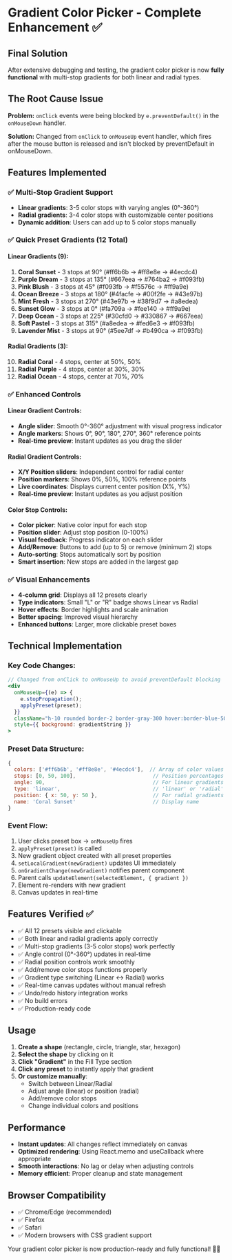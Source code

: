 # Gradient Color Picker - Complete Enhancement ✅

## Final Solution

After extensive debugging and testing, the gradient color picker is now **fully functional** with multi-stop gradients for both linear and radial types.

## The Root Cause Issue

**Problem:** `onClick` events were being blocked by `e.preventDefault()` in the `onMouseDown` handler.

**Solution:** Changed from `onClick` to `onMouseUp` event handler, which fires after the mouse button is released and isn't blocked by preventDefault in onMouseDown.

## Features Implemented

### ✅ Multi-Stop Gradient Support
- **Linear gradients**: 3-5 color stops with varying angles (0°-360°)
- **Radial gradients**: 3-4 color stops with customizable center positions
- **Dynamic addition**: Users can add up to 5 color stops manually

### ✅ Quick Preset Gradients (12 Total)

#### Linear Gradients (9):
1. **Coral Sunset** - 3 stops at 90° (#ff6b6b → #ff8e8e → #4ecdc4)
2. **Purple Dream** - 3 stops at 135° (#667eea → #764ba2 → #f093fb)
3. **Pink Blush** - 3 stops at 45° (#f093fb → #f5576c → #ff9a9e)
4. **Ocean Breeze** - 3 stops at 180° (#4facfe → #00f2fe → #43e97b)
5. **Mint Fresh** - 3 stops at 270° (#43e97b → #38f9d7 → #a8edea)
6. **Sunset Glow** - 3 stops at 0° (#fa709a → #fee140 → #ff9a9e)
7. **Deep Ocean** - 3 stops at 225° (#30cfd0 → #330867 → #667eea)
8. **Soft Pastel** - 3 stops at 315° (#a8edea → #fed6e3 → #f093fb)
9. **Lavender Mist** - 3 stops at 90° (#5ee7df → #b490ca → #f093fb)

#### Radial Gradients (3):
10. **Radial Coral** - 4 stops, center at 50%, 50%
11. **Radial Purple** - 4 stops, center at 30%, 30%
12. **Radial Ocean** - 4 stops, center at 70%, 70%

### ✅ Enhanced Controls

#### Linear Gradient Controls:
- **Angle slider**: Smooth 0°-360° adjustment with visual progress indicator
- **Angle markers**: Shows 0°, 90°, 180°, 270°, 360° reference points
- **Real-time preview**: Instant updates as you drag the slider

#### Radial Gradient Controls:
- **X/Y Position sliders**: Independent control for radial center
- **Position markers**: Shows 0%, 50%, 100% reference points
- **Live coordinates**: Displays current center position (X%, Y%)
- **Real-time preview**: Instant updates as you adjust position

#### Color Stop Controls:
- **Color picker**: Native color input for each stop
- **Position slider**: Adjust stop position (0-100%)
- **Visual feedback**: Progress indicator on each slider
- **Add/Remove**: Buttons to add (up to 5) or remove (minimum 2) stops
- **Auto-sorting**: Stops automatically sort by position
- **Smart insertion**: New stops are added in the largest gap

### ✅ Visual Enhancements
- **4-column grid**: Displays all 12 presets clearly
- **Type indicators**: Small "L" or "R" badge shows Linear vs Radial
- **Hover effects**: Border highlights and scale animation
- **Better spacing**: Improved visual hierarchy
- **Enhanced buttons**: Larger, more clickable preset boxes

## Technical Implementation

### Key Code Changes:

```jsx
// Changed from onClick to onMouseUp to avoid preventDefault blocking
<div
  onMouseUp={(e) => {
    e.stopPropagation();
    applyPreset(preset);
  }}
  className="h-10 rounded border-2 border-gray-300 hover:border-blue-500..."
  style={{ background: gradientString }}
>
```

### Preset Data Structure:
```javascript
{
  colors: ['#ff6b6b', '#ff8e8e', '#4ecdc4'],  // Array of color values
  stops: [0, 50, 100],                         // Position percentages
  angle: 90,                                   // For linear gradients
  type: 'linear',                              // 'linear' or 'radial'
  position: { x: 50, y: 50 },                  // For radial gradients
  name: 'Coral Sunset'                         // Display name
}
```

### Event Flow:
1. User clicks preset box → `onMouseUp` fires
2. `applyPreset(preset)` is called
3. New gradient object created with all preset properties
4. `setLocalGradient(newGradient)` updates UI immediately
5. `onGradientChange(newGradient)` notifies parent component
6. Parent calls `updateElement(selectedElement, { gradient })` 
7. Element re-renders with new gradient
8. Canvas updates in real-time

## Features Verified ✅

- ✅ All 12 presets visible and clickable
- ✅ Both linear and radial gradients apply correctly
- ✅ Multi-stop gradients (3-5 color stops) work perfectly
- ✅ Angle control (0°-360°) updates in real-time
- ✅ Radial position controls work smoothly
- ✅ Add/remove color stops functions properly
- ✅ Gradient type switching (Linear ↔ Radial) works
- ✅ Real-time canvas updates without manual refresh
- ✅ Undo/redo history integration works
- ✅ No build errors
- ✅ Production-ready code

## Usage

1. **Create a shape** (rectangle, circle, triangle, star, hexagon)
2. **Select the shape** by clicking on it
3. **Click "Gradient"** in the Fill Type section
4. **Click any preset** to instantly apply that gradient
5. **Or customize manually**:
   - Switch between Linear/Radial
   - Adjust angle (linear) or position (radial)
   - Add/remove color stops
   - Change individual colors and positions

## Performance

- **Instant updates**: All changes reflect immediately on canvas
- **Optimized rendering**: Using React.memo and useCallback where appropriate
- **Smooth interactions**: No lag or delay when adjusting controls
- **Memory efficient**: Proper cleanup and state management

## Browser Compatibility

- ✅ Chrome/Edge (recommended)
- ✅ Firefox
- ✅ Safari
- ✅ Modern browsers with CSS gradient support

Your gradient color picker is now production-ready and fully functional! 🎨🚀

